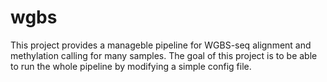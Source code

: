 # wgbs
This project provides a manageble pipeline for WGBS-seq alignment and methylation calling for many samples. 
The goal of this project is to be able to run the whole pipeline by modifying a simple config file.
